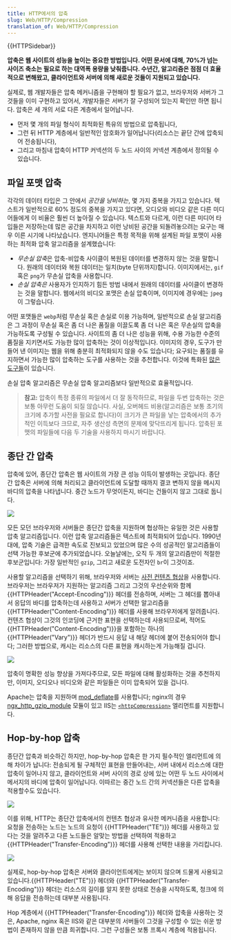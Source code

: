 ```yaml
---
title: HTTP에서의 압축
slug: Web/HTTP/Compression
translation_of: Web/HTTP/Compression
---
```


{{HTTPSidebar}}

**압축은 웹 사이트의 성능을 높이는 중요한 방법입니다. 어떤 문서에 대해, 70%가 넘는 사이즈 축소는 필요로 하는 대역폭 용량을 낮춰줍니다. 수년간, 알고리즘은 점점 더 효율적으로 변해왔고, 클라이언트와 서버에 의해 새로운 것들이 지원되고 있습니다.**

실제로, 웹 개발자들은 압축 메커니즘을 구현해야 할 필요가 없고, 브라우저와 서버가 그것들을 이미 구현하고 있어서, 개발자들은 서버가 잘 구성되어 있는지 확인만 하면 됩니다. 압축은 세 개의 서로 다른 계층에서 일어납니다.

- 먼저 몇 개의 파일 형식이 최적화된 특유의 방법으로 압축됩니다,
- 그런 뒤 HTTP 계층에서 일반적인 암호화가 일어납니다(리소스는 끝단 간에 압축되어 전송됩니다),
- 그리고 마침내 압축이 HTTP 커넥션의 두 노드 사이의 커넥션 계층에서 정의될 수 있습니다.

## 파일 포맷 압축

각각의 데이터 타입은 그 안에서 _공간을 낭비하는_, 몇 가지 중복을 가지고 있습니다. 텍스트가 일반적으로 60% 정도의 중복을 가지고 있다면, 오디오와 비디오 같은 다른 미디어들에게 이 비율은 훨씬 더 높아질 수 있습니다. 텍스트와 다르게, 이런 다른 미디어 타입들은 저장하는데 많은 공간을 차지하고 이런 낭비된 공간을 되돌려놓으려는 요구는 매우 이른 시기에 나타났습니다. 엔지니어들은 특정 목적을 위해 설계된 파일 포맷이 사용하는 최적화 압축 알고리즘을 설계했습니다:

- *무손실 압축*은 압축-비압축 사이클이 복원된 데이터를 변경하지 않는 것을 말합니다. 원래의 데이터와 복원 데이터는 일치(byte 단위까지)합니다.
  이미지에서는, `gif` 혹은 `png`가 무손실 압축을 사용합니다.
- _손실 압축은_ 사용자가 인지하기 힘든 방법 내에서 원래의 데이터를 사이클이 변경하는 것을 말합니다. 웹에서의 비디오 포맷은 손실 압축이며, 이미지에 경우에는 `jpeg`이 그렇습니다.

어떤 포맷들은 `webp`처럼 무손실 혹은 손실로 이용 가능하며, 일반적으로 손실 알고리즘은 그 과정이 무손실 혹은 좀 더 나은 품질을 이끌도록 좀 더 나은 혹은 무손실의 압축을 가능하도록 구성될 수 있습니다. 사이트의 좀 더 나은 성능을 위해, 수용 가능한 수준의 품질을 지키면서도 가능한 많이 압축하는 것이 이상적입니다. 이미지의 경우, 도구가 만들어 낸 이미지는 웹을 위해 충분히 최적화되지 않을 수도 있습니다; 요구되는 품질를 유지하면서 가능한 많이 압축하는 도구를 사용하는 것을 추천합니다. 이것에 특화된 [많은 도구들](http://www.creativebloq.com/design/image-compression-tools-1132865)이 있습니다.

손실 압축 알고리즘은 무손실 압축 알고리즘보다 일반적으로 효율적입니다.

> **참고:** 압축이 특정 종류의 파일에서 더 잘 동작하므로, 파일을 두번 압축하는 것은 보통 아무런 도움이 되질 않습니다. 사실, 오버헤드 비용(알고리즘은 보통 초기의 크기에 추가할 사전을 필요로 합니다)이 크기가 큰 파일을 낳는 압축에서의 추가적인 이득보다 크므로, 자주 생산성 측면의 문제에 맞닥뜨리게 됩니다. 압축된 포맷의 파일들에 다음 두 기술을 사용하지 마시기 바랍니다.

## 종단 간 압축

압축에 있어, 종단간 압축은 웹 사이트의 가장 큰 성능 이득이 발생하는 곳입니다. 종단간 압축은 서버에 의해 처리되고 클라이언트에 도달할 때까지 결코 변하지 않을 메시지 바디의 압축을 나타냅니다. 중간 노드가 무엇이든지, 바디는 건들이지 않고 그대로 둡니다.

![](httpenco1.png)

모든 모던 브라우저와 서버들은 종단간 압축을 지원하며 협상하는 유일한 것은 사용할 압축 알고리즘입니다. 이런 압축 알고리즘들은 텍스트에 최적화되어 있습니다. 1990년대에, 압축 기술은 급격한 속도로 진보되고 있었으며 많은 수의 성공적인 알고리즘들이 선택 가능한 후보군에 추가되었습니다. 오늘날에는, 오직 두 개의 알고리즘만이 적절한 후보군입니다: 가장 일반적인 `gzip`, 그리고 새로운 도전자인 `br`이 그것이죠.

사용할 알고리즘을 선택하기 위해, 브라우저와 서버는 [사전 컨텐츠 협상](/ko/docs/Web/HTTP/Content_negotiation)을 사용합니다. 브라우저는 브라우저가 지원하는 알고리즘 그리고 그것의 우선순위와 함께 {{HTTPHeader("Accept-Encoding")}} 헤더를 전송하며, 서버는 그 헤더를 뽑아내서 응답의 바디를 압축하는데 사용하고 서버가 선택한 알고리즘을 {{HTTPHeader("Content-Encoding")}} 헤더를 사용해 브라우저에게 알려줍니다. 컨텐츠 협상이 그것의 인코딩에 근거한 표현을 선택하는데 사용되므로써, 적어도 {{HTTPHeader("Content-Encoding")}}을 포함하는 하나의 {{HTTPHeader("Vary")}} 헤더가 반드시 응답 내 해당 헤더에 붙어 전송되어야 합니다; 그러한 방법으로, 캐시는 리소스의 다른 표현을 캐시하는게 가능해질 겁니다.

![](httpcompression1.png)

압축이 명확한 성능 향상을 가져다주므로, 모든 파일에 대해 활성화하는 것을 추천하지만, 이미지, 오디오나 비디오와 같은 파일들은 이미 압축되어 있을 겁니다.

Apache는 압축을 지원하며 [mod_deflate](http://httpd.apache.org/docs/current/mod/mod_deflate.html)를 사용합니다; nginx의 경우 [ngx_http_gzip_module](http://nginx.org/en/docs/http/ngx_http_gzip_module.html) 모듈이 있고 IIS는 [`<httpCompression>`](https://www.iis.net/configreference/system.webserver/httpcompression) 엘리먼트를 지원합니다.

## Hop-by-hop 압축

종단간 압축과 비슷하긴 하지만, hop-by-hop 압축은 한 가지 필수적인 엘리먼트에 의해 차이가 납니다: 전송되게 될 구체적인 표현을 만들어내는, 서버 내에서 리소스에 대한 압축이 일어나지 않고, 클라이언트와 서버 사이의 경로 상에 있는 어떤 두 노드 사이에서 메서지의 바디에 압축이 일어납니다. 이따르는 중간 노드 간의 커넥션들은 다른 압축을 적용할수도 있습니다.

![](httpte1.png)

이를 위해, HTTP는 종단간 압축에서의 컨텐츠 협상과 유사한 메커니즘을 사용합니다: 요청을 전송하는 노드는 노드의 요청이 {{HTTPHeader("TE")}} 헤더를 사용하고 있다는 것을 알려주고 다른 노드들은 알맞는 방법을 선택하여 적용하고 {{HTTPHeader("Transfer-Encoding")}} 헤더를 사용해 선택한 내용을 가리킵니다.

![](httpcomp2.png)

실제로, hop-by-hop 압축은 서버와 클라이언트에게는 보이지 않으며 드물게 사용되고 있습니다.{{HTTPHeader("TE")}} 헤더와 {{HTTPHeader("Transfer-Encoding")}} 헤더는 리소스의 길이를 알지 못한 상태로 전송을 시작하도록, 청크에 의해 응답을 전송하는데 대부분 사용됩니다.

Hop 계층에서 {{HTTPHeader("Transfer-Encoding")}} 헤더와 압축을 사용하는 것은, Apache, nginx 혹은 IIS와 같은 대부분의 서버들이 그것을 구성할 수 있는 쉬운 방법이 존재하지 않을 만큼 희귀합니다. 그런 구성들은 보통 프록시 계층에 적용됩니다.
